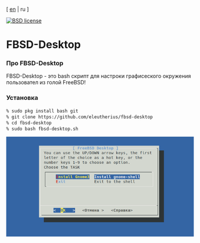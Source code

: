 [ [en](../README.md) | ru ]


[![BSD license](https://img.shields.io/pypi/l/flask.svg)](
https://github.com/eleutherius/fbsd-desktop/blob/master/LICENSE)

# FBSD-Desktop

###  Про FBSD-Desktop

FBSD-Desktop - это bash скрипт для настроки графисеского окружения пользовател из голой FreeBSD! 


### Установка

```
% sudo pkg install bash git 
% git clone https://github.com/eleutherius/fbsd-desktop
% cd fbsd-desktop
% sudo bash fbsd-desktop.sh 
```

[![Screen](https://github.com/eleutherius/fbsd-desktop/blob/master/doc/screen.png)](
https://github.com/eleutherius/fbsd-desktop/blob/master/doc/screen.png)

